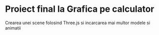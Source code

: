# Proiect final la Grafica pe calculator

Crearea unei scene folosind Three.js si incarcarea mai multor modele si animatii 
